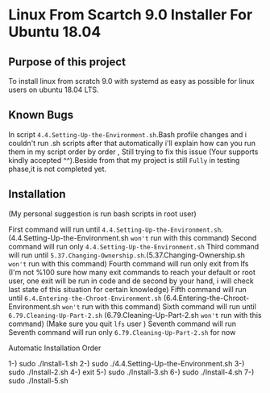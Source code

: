 # Linux From Scartch 9.0 Installer For Ubuntu 18.04

## Purpose of this project

To install linux from scratch 9.0 with systemd as easy as possible for linux users on ubuntu 18.04 LTS.

## Known Bugs

In script `4.4.Setting-Up-the-Environment.sh`.Bash profile changes and i couldn't run .sh scripts after that automatically i'll explain how can you run them in my script order by order , Still trying to fix this issue (Your supports kindly accepted ^^).Beside from that my project is still `Fully` in testing phase,it is not completed yet.

## Installation
(My personal suggestion is run bash scripts in root user)

First command will run until `4.4.Setting-Up-the-Environment.sh`.(4.4.Setting-Up-the-Environment.sh `won't` run with this command)
Second command will run only `4.4.Setting-Up-the-Environment.sh`
Third command will run until `5.37.Changing-Ownership.sh`.(5.37.Changing-Ownership.sh `won't` run with this command)
Fourth command will run only exit from lfs (I'm not %100 sure how many exit commands to reach your default or root user, one exit will be run in code and de second by your hand, i will check last state of this situation for certain knowledge)
Fifth command will run until `6.4.Entering-the-Chroot-Environment.sh` (6.4.Entering-the-Chroot-Environment.sh `won't` run with this command)
Sixth command will run until `6.79.Cleaning-Up-Part-2.sh` (6.79.Cleaning-Up-Part-2.sh `won't` run with this command)
(Make sure you quit `lfs` user ) Seventh command will run 
Seventh command will run only `6.79.Cleaning-Up-Part-2.sh` for now


Automatic Installation Order

1-) sudo ./Install-1.sh
2-) sudo ./4.4.Setting-Up-the-Environment.sh
3-) sudo ./Install-2.sh
4-) exit
5-) sudo ./Install-3.sh
6-) sudo ./Install-4.sh
7-) sudo ./Install-5.sh
